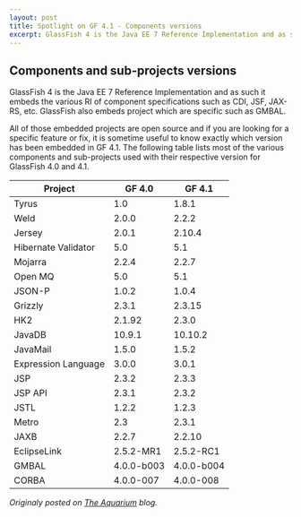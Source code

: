 ```yaml
---
layout: post
title: Spotlight on GF 4.1 - Components versions
excerpt: GlassFish 4 is the Java EE 7 Reference Implementation and as such it embeds the various RI of component specifications...
---
```


## Components and sub-projects versions

GlassFish 4 is the Java EE 7 Reference Implementation and as such it embeds the various RI of component specifications such as CDI, JSF, JAX-RS, etc. GlassFish also embeds project which are specific such as GMBAL. 

All of those embedded projects are open source and if you are looking for a specific feature or fix, it is sometime useful to know exactly which version has been embedded in GF 4.1. The following table lists most of the various components and sub-projects used with their respective version for GlassFish 4.0 and 4.1.


| **Project** | **GF 4.0** | **GF 4.1** |
|-------------|-------------|-------------|
|Tyrus|1.0|1.8.1|
|Weld|2.0.0|2.2.2|
|Jersey|2.0.1|2.10.4|
|Hibernate Validator | 5.0 |5.1|
|Mojarra|2.2.4|2.2.7|
|Open MQ |5.0	 |5.1|
|JSON-P	 |1.0.2	 |1.0.4|
|Grizzly	 |2.3.1	 |2.3.15|
|HK2	 |2.1.92	 |2.3.0|
|JavaDB	 |10.9.1	 |10.10.2|
|JavaMail	 |1.5.0	 |1.5.2|
|Expression Language	 |3.0.0	 |3.0.1|
|JSP	 |2.3.2	 |2.3.3|
|JSP API	 |2.3.1	 |2.3.2|
|JSTL	 |1.2.2	 |1.2.3|
|Metro	 |2.3	 |2.3.1|
|JAXB	 |2.2.7	 |2.2.10|
|EclipseLink	 |2.5.2-MR1	 |2.5.2-RC1|
|GMBAL	 |4.0.0-b003	 |4.0.0-b004|
|CORBA	 |4.0.0-007	 |4.0.0-008|


*Originaly posted on [The Aquarium](https://blogs.oracle.com/theaquarium/spotlight-on-glassfish-41%3a-9-components-versions) blog.*
